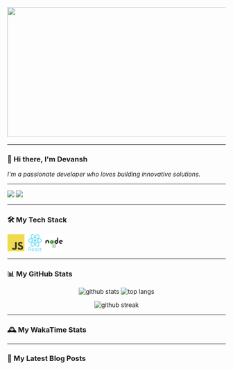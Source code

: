 <div align="center">
  <img src="your-header-image.gif" width="600" height="300">
</div>

---

### 👋 Hi there, I'm Devansh

*I'm a passionate developer who loves building innovative solutions.*

---

<p align="left">
  <a href="https://www.linkedin.com/in/your-linkedin/"><img src="https://img.shields.io/badge/LinkedIn-0077B5?style=for-the-badge&logo=linkedin&logoColor=white" /></a>
  <a href="https://twitter.com/your-twitter"><img src="https://img.shields.io/badge/Twitter-1DA1F2?style=for-the-badge&logo=twitter&logoColor=white" /></a>
</p>

---

### 🛠️ My Tech Stack

<p align="left">
  <img src="https://raw.githubusercontent.com/devicons/devicon/master/icons/javascript/javascript-original.svg" alt="javascript" width="40" height="40"/>
  <img src="https://raw.githubusercontent.com/devicons/devicon/master/icons/react/react-original-wordmark.svg" alt="react" width="40" height="40"/>
  <img src="https://raw.githubusercontent.com/devicons/devicon/master/icons/nodejs/nodejs-original-wordmark.svg" alt="nodejs" width="40" height="40"/>
</p>

---

### 📊 My GitHub Stats

<p align="center">
  <img src="https://github-readme-stats.vercel.app/api?username=YOUR_USERNAME&show_icons=true&theme=radical" alt="github stats" />
  <img src="https://github-readme-stats.vercel.app/api/top-langs/?username=YOUR_USERNAME&layout=compact&theme=radical" alt="top langs" />
</p>

<p align="center">
  <img src="https://streak-stats.demolab.com/?user=YOUR_USERNAME" alt="github streak" />
</p>

---

### 🕰️ My WakaTime Stats

---

### 📝 My Latest Blog Posts

